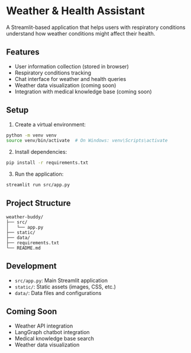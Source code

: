 # Weather & Health Assistant

A Streamlit-based application that helps users with respiratory conditions understand how weather conditions might affect their health.

## Features

- User information collection (stored in browser)
- Respiratory conditions tracking
- Chat interface for weather and health queries
- Weather data visualization (coming soon)
- Integration with medical knowledge base (coming soon)

## Setup

1. Create a virtual environment:
```bash
python -m venv venv
source venv/bin/activate  # On Windows: venv\Scripts\activate
```

2. Install dependencies:
```bash
pip install -r requirements.txt
```

3. Run the application:
```bash
streamlit run src/app.py
```

## Project Structure

```
weather-buddy/
├── src/
│   └── app.py
├── static/
├── data/
├── requirements.txt
└── README.md
```

## Development

- `src/app.py`: Main Streamlit application
- `static/`: Static assets (images, CSS, etc.)
- `data/`: Data files and configurations

## Coming Soon

- Weather API integration
- LangGraph chatbot integration
- Medical knowledge base search
- Weather data visualization 